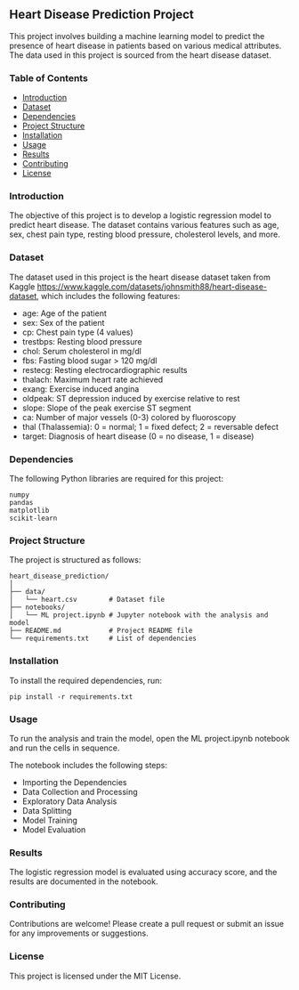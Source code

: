 ## Heart Disease Prediction Project

This project involves building a machine learning model to predict the presence of heart disease in patients based on various medical attributes. The data used in this project is sourced from the heart disease dataset.

### Table of Contents

- [Introduction](-Introduction)
- [Dataset](-Dataset)
- [Dependencies](-Dependencies)
- [Project Structure](-Project-Structure)
- [Installation](-Installation)
- [Usage](-Usage)
- [Results](-Results)
- [Contributing](-Contributing)
- [License](-License)

### Introduction

The objective of this project is to develop a logistic regression model to predict heart disease. The dataset contains various features such as age, sex, chest pain type, resting blood pressure, cholesterol levels, and more.

### Dataset

The dataset used in this project is the heart disease dataset taken from Kaggle https://www.kaggle.com/datasets/johnsmith88/heart-disease-dataset, which includes the following features:

- age: Age of the patient
- sex: Sex of the patient
- cp: Chest pain type (4 values)
- trestbps: Resting blood pressure
- chol: Serum cholesterol in mg/dl
- fbs: Fasting blood sugar > 120 mg/dl
- restecg: Resting electrocardiographic results
- thalach: Maximum heart rate achieved
- exang: Exercise induced angina
- oldpeak: ST depression induced by exercise relative to rest
- slope: Slope of the peak exercise ST segment
- ca: Number of major vessels (0-3) colored by fluoroscopy
- thal (Thalassemia): 0 = normal; 1 = fixed defect; 2 = reversable defect
- target: Diagnosis of heart disease (0 = no disease, 1 = disease)

### Dependencies

The following Python libraries are required for this project:
```
numpy
pandas
matplotlib
scikit-learn
```

### Project Structure

The project is structured as follows:

```
heart_disease_prediction/
│
├── data/
│   └── heart.csv        # Dataset file
├── notebooks/
│   └── ML project.ipynb # Jupyter notebook with the analysis and model
├── README.md            # Project README file
└── requirements.txt     # List of dependencies
```

### Installation

To install the required dependencies, run:
```
pip install -r requirements.txt
```

### Usage

To run the analysis and train the model, open the ML project.ipynb notebook and run the cells in sequence. 

The notebook includes the following steps:

- Importing the Dependencies
- Data Collection and Processing
- Exploratory Data Analysis
- Data Splitting
- Model Training
- Model Evaluation

### Results

The logistic regression model is evaluated using accuracy score, and the results are documented in the notebook.

### Contributing

Contributions are welcome! Please create a pull request or submit an issue for any improvements or suggestions.

### License

This project is licensed under the MIT License.

